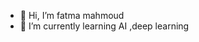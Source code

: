 - 👋 Hi, I’m fatma mahmoud
- 🌱 I’m currently learning AI ,deep learning



<!---
Fatma96k/Fatma96k is a ✨ special ✨ repository because its `README.md` (this file) appears on your GitHub profile.
You can click the Preview link to take a look at your changes.
--->
